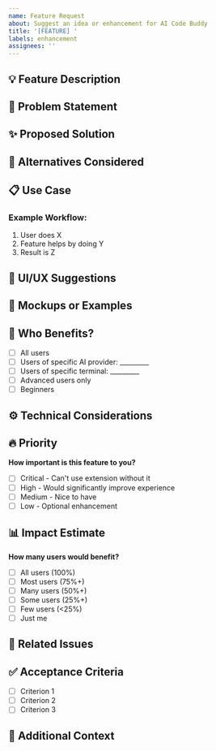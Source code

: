 ```yaml
---
name: Feature Request
about: Suggest an idea or enhancement for AI Code Buddy
title: '[FEATURE] '
labels: enhancement
assignees: ''
---
```


## 💡 Feature Description
<!-- A clear and concise description of what you want to happen -->

## 🎯 Problem Statement
<!-- What problem does this feature solve? -->
<!-- Example: "I'm always frustrated when..." -->

## ✨ Proposed Solution
<!-- Describe your ideal solution -->

## 🔄 Alternatives Considered
<!-- What other solutions or features have you considered? -->

## 📋 Use Case
<!-- Describe a specific scenario where this feature would be useful -->

### Example Workflow:
1. User does X
2. Feature helps by doing Y
3. Result is Z

## 🎨 UI/UX Suggestions
<!-- If applicable, describe how this feature should look or work -->

## 📸 Mockups or Examples
<!-- Add any mockups, screenshots, or examples from other tools -->

## 🤔 Who Benefits?
- [ ] All users
- [ ] Users of specific AI provider: _________
- [ ] Users of specific terminal: _________
- [ ] Advanced users only
- [ ] Beginners

## ⚙️ Technical Considerations
<!-- Any technical details you think are relevant -->

## 🔥 Priority
**How important is this feature to you?**
- [ ] Critical - Can't use extension without it
- [ ] High - Would significantly improve experience
- [ ] Medium - Nice to have
- [ ] Low - Optional enhancement

## 📊 Impact Estimate
**How many users would benefit?**
- [ ] All users (100%)
- [ ] Most users (75%+)
- [ ] Many users (50%+)
- [ ] Some users (25%+)
- [ ] Few users (<25%)
- [ ] Just me

## 🔗 Related Issues
<!-- Link to related issues or discussions -->

## ✅ Acceptance Criteria
<!-- What needs to be true for this feature to be "done"? -->
- [ ] Criterion 1
- [ ] Criterion 2
- [ ] Criterion 3

## 📝 Additional Context
<!-- Add any other context, screenshots, or examples about the feature request -->
